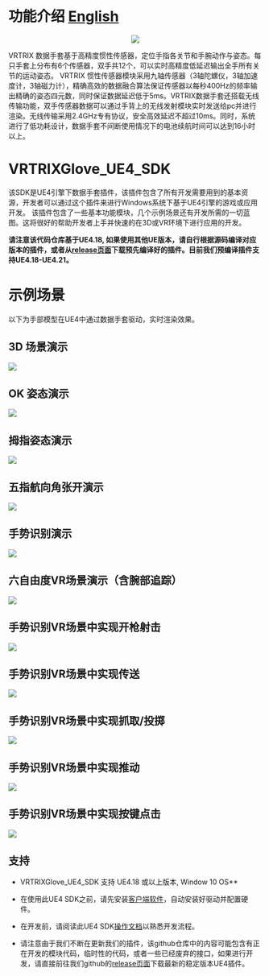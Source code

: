 # 功能介绍 [English][english]

<p align="center">
  <img src="https://github.com/VRTRIX/VRTRIXGlove_Unity3D_SDK/blob/master/docs/img/digital_glove.png"/>
</p>

VRTRIX 数据手套基于高精度惯性传感器，定位手指各关节和手腕动作与姿态。每只手套上分布有6个传感器，双手共12个，可以实时高精度低延迟输出全手所有关节的运动姿态。
VRTRIX 惯性传感器模块采用九轴传感器（3轴陀螺仪，3轴加速度计，3轴磁力计），精确高效的数据融合算法保证传感器以每秒400Hz的频率输出精确的姿态四元数，同时保证数据延迟低于5ms。VRTRIX数据手套还搭载无线传输功能，双手传感器数据可以通过手背上的无线发射模块实时发送给pc并进行渲染。无线传输采用2.4GHz专有协议，安全高效延迟不超过10ms。同时，系统进行了低功耗设计，数据手套不间断使用情况下的电池续航时间可以达到16小时以上。

# VRTRIXGlove_UE4_SDK

 该SDK是UE4引擎下数据手套插件，该插件包含了所有开发需要用到的基本资源，开发者可以通过这个插件来进行Windows系统下基于UE4引擎的游戏或应用开发。
 该插件包含了一些基本功能模块，几个示例场景还有开发所需的一切蓝图。这将很好的帮助开发者上手并快速的在3D或VR环境下进行应用的开发。

**请注意该代码仓库基于UE4.18, 如果使用其他UE版本，请自行根据源码编译对应版本的插件，或者从[release页面][devsite]下载预先编译好的插件。目前我们预编译插件支持UE4.18-UE4.21。**
# 示例场景
以下为手部模型在UE4中通过数据手套驱动，实时渲染效果。

## 3D 场景演示
![](https://github.com/VRTRIX/VRTRIXGlove_UE4_SDK/blob/master/docs/gif/3D_pose.gif)

## OK 姿态演示
![](https://github.com/VRTRIX/VRTRIXGlove_UE4_SDK/blob/master/docs/gif/OK_pose.gif)

## 拇指姿态演示
![](https://github.com/VRTRIX/VRTRIXGlove_UE4_SDK/blob/master/docs/gif/thumb_pose.gif)

## 五指航向角张开演示
![](https://github.com/VRTRIX/VRTRIXGlove_UE4_SDK/blob/master/docs/gif/yaw_pose.gif)

## 手势识别演示
![](https://github.com/VRTRIX/VRTRIXGlove_UE4_SDK/blob/master/docs/gif/gesture.gif)

## 六自由度VR场景演示（含腕部追踪）
![](https://github.com/VRTRIX/VRTRIXGlove_UE4_SDK/blob/master/docs/gif/vr_pose.gif)

## 手势识别VR场景中实现开枪射击
![](https://github.com/VRTRIX/VRTRIXGlove_UE4_SDK/blob/master/docs/gif/shooting.gif)

## 手势识别VR场景中实现传送
![](https://github.com/VRTRIX/VRTRIXGlove_UE4_SDK/blob/master/docs/gif/teleport.gif)

## 手势识别VR场景中实现抓取/投掷
![](https://github.com/VRTRIX/VRTRIXGlove_UE4_SDK/blob/master/docs/gif/grab.gif)

## 手势识别VR场景中实现推动
![](https://github.com/VRTRIX/VRTRIXGlove_UE4_SDK/blob/master/docs/gif/pitching.gif)

## 手势识别VR场景中实现按键点击
![](https://github.com/VRTRIX/VRTRIXGlove_UE4_SDK/blob/master/docs/gif/button.gif)

## 支持

- VRTRIXGlove_UE4_SDK 支持 UE4.18 或以上版本, Window 10 OS**

- 在使用此UE4 SDK之前，请先安装[客户端软件][driver]，自动安装好驱动并配置硬件。

- 在开发前，请阅读此UE4 SDK[操作文档][doc]以熟悉开发流程。

- 请注意由于我们不断在更新我们的插件，该github仓库中的内容可能包含有正在开发的模块代码，临时性的代码，或者一些已经废弃的接口，如果进行开发，请直接前往我们github的[release页面][devsite]下载最新的稳定版本UE4插件。

[devsite]:https://github.com/VRTRIX/VRTRIXGlove_UE4_SDK/releases "VRTRIX Glove UE4 Plugin Release site"
[english]: https://github.com/VRTRIX/VRTRIXGlove_UE4_SDK/blob/master/README.md "english"
[doc]: https://github.com/VRTRIX/VRTRIXGlove_UE4_SDK/blob/master/docs/VRTRIX%20Data%20Glove%20UE4%20SDK%20Tutorial.pdf "VRTRIX Glove UE4 Doc"
[driver]: https://github.com/VRTRIX/VRTRIXGlove_UE4_SDK/tree/master/drivers
